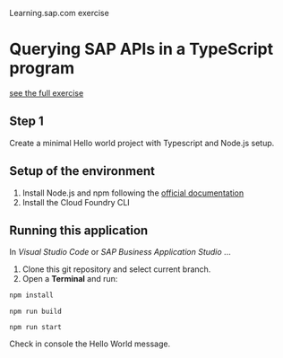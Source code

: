 Learning.sap.com exercise

# Querying SAP APIs in a TypeScript program

[see the full exercise](https://learning.sap.com/learning-journey/develop-advanced-extensions-with-sap-cloud-sdk/querying-sap-apis-in-javascript-or-typescript_ee6620e9-28b4-48db-8bab-39441ff27fb6)

## Step 1

Create a minimal Hello world project with Typescript and Node.js setup.

## Setup of the environment

1. Install Node.js and npm following the [official documentation](https://docs.npmjs.com/downloading-and-installing-node-js-and-npm)
2. Install the Cloud Foundry CLI

## Running this application

In _Visual Studio Code_ or _SAP Business Application Studio_ ...

1. Clone this git repository and select current branch.
2. Open a **Terminal** and run:

```sh
npm install
```

```
npm run build
```

```
npm run start
```

Check in console the Hello World message.
